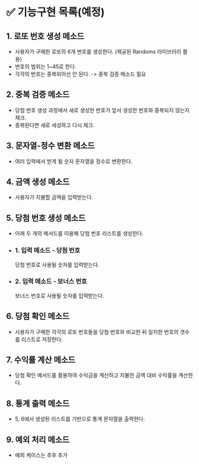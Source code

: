 # ✅ 기능구현 목록(예정)

## 1. 로또 번호 생성 메소드
- 사용자가 구매한 로또의 6개 번호를 생성한다. (제공된 Randoms 라이브러리 활용)
- 번호의 범위는 1~45로 한다.
- 각각의 번호는 중복되어선 안 된다. -> 중복 검증 메소드 필요

## 2. 중복 검증 메소드
- 당첨 번호 생성 과정에서 새로 생성한 번호가 앞서 생성한 번호와 중복되지 않는지 체크.
- 중복된다면 새로 새성하고 다시 체크.

## 3. 문자열-정수 변환 메소드
- 여러 입력에서 받게 될 숫자 문자열을 정수로 변환한다.

## 4. 금액 생성 메소드
- 사용자가 지불할 금액을 입력받는다.

## 5. 당첨 번호 생성 메소드
- 아래 두 개의 메서드를 이용해 당첨 번호 리스트를 생성한다.
- ### 1. 입력 메소드 - 당첨 번호
    당첨 번호로 사용될 숫자를 입력받는다.
 
- ### 2. 입력 메소드 - 보너스 번호
    보너스 번호로 사용될 숫자를 입력받는다.

## 6. 당첨 확인 메소드
 - 사용자가 구매한 각각의 로또 번호들을 당첨 번호와 비교한 뒤 일치한 번호의 갯수를 리스트로 저장한다.

## 7. 수익률 계산 메소드
- 당첨 확인 메서드를 활용하여 수익금을 계산하고 지불한 금액 대비 수익률을 계산한다.
 
## 8. 통계 출력 메소드
- 5, 6에서 생성된 리스트를 기반으로 통계 문자열을 출력한다.

## 9. 예외 처리 메소드
- 예외 케이스는 추후 추가